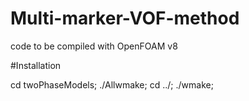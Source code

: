 # Multi-marker-VOF-method
code to be compiled with OpenFOAM v8

#Installation

cd twoPhaseModels; ./Allwmake; cd ../; ./wmake;
